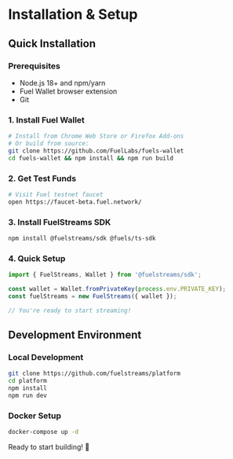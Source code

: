 # Installation & Setup

## Quick Installation

### Prerequisites
- Node.js 18+ and npm/yarn
- Fuel Wallet browser extension
- Git

### 1. Install Fuel Wallet
```bash
# Install from Chrome Web Store or Firefox Add-ons
# Or build from source:
git clone https://github.com/FuelLabs/fuels-wallet
cd fuels-wallet && npm install && npm run build
```

### 2. Get Test Funds
```bash
# Visit Fuel testnet faucet
open https://faucet-beta.fuel.network/
```

### 3. Install FuelStreams SDK
```bash
npm install @fuelstreams/sdk @fuels/ts-sdk
```

### 4. Quick Setup
```typescript
import { FuelStreams, Wallet } from '@fuelstreams/sdk';

const wallet = Wallet.fromPrivateKey(process.env.PRIVATE_KEY);
const fuelStreams = new FuelStreams({ wallet });

// You're ready to start streaming!
```

## Development Environment

### Local Development
```bash
git clone https://github.com/fuelstreams/platform
cd platform
npm install
npm run dev
```

### Docker Setup
```bash
docker-compose up -d
```

Ready to start building! 🚀 